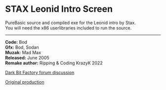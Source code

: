# STAX Leonid Intro Screen


PureBasic source and compiled exe for the Leonid intro by Stax.  
You will need the x86 userlibraries included to run the source.

---

**Code:** Bod  
**Gfx:** Bod, Sodan  
**Muzak:** Mad Max  
**Released:** June 2005  
**Remake author:** Ripping & Coding KrazyK 2022

[Dark Bit Factory forum discussion](https://www.dbfinteractive.com/forum/index.php?topic=6929.0)

[Original production](https://demozoo.org/productions/130111/)
